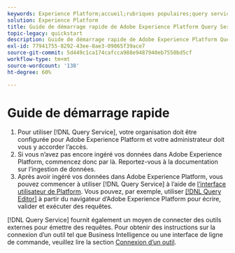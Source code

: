 ```yaml
---
keywords: Experience Platform;accueil;rubriques populaires;query service;Query service;requête
solution: Experience Platform
title: Guide de démarrage rapide de Adobe Experience Platform Query Service
topic-legacy: quickstart
description: Guide de démarrage rapide de Adobe Experience Platform Query Service.
exl-id: 77941755-8292-43ee-8ae3-09065f39ace7
source-git-commit: 5d449c1ca174cafcca988e9487940eb7550bd5cf
workflow-type: tm+mt
source-wordcount: '138'
ht-degree: 60%

---
```


# Guide de démarrage rapide

1. Pour utiliser [!DNL Query Service], votre organisation doit être configurée pour Adobe Experience Platform et votre administrateur doit vous y accorder l’accès.
2. Si vous n’avez pas encore ingéré vos données dans Adobe Experience Platform, commencez donc par là. Reportez-vous à la documentation sur l’ingestion de données.
3. Après avoir ingéré vos données dans Adobe Experience Platform, vous pouvez commencer à utiliser [!DNL Query Service] à l’aide de [l’interface utilisateur de Platform](ui/overview.md). Vous pouvez, par exemple, utiliser [[!DNL Query Editor]](ui/user-guide.md) à partir du navigateur d’Adobe Experience Platform pour écrire, valider et exécuter des requêtes.


[!DNL Query Service] fournit également un moyen de connecter des outils externes pour émettre des requêtes. Pour obtenir des instructions sur la connexion d’un outil tel que Business Intelligence ou une interface de ligne de commande, veuillez lire la section [Connexion d’un outil](clients/overview.md).
